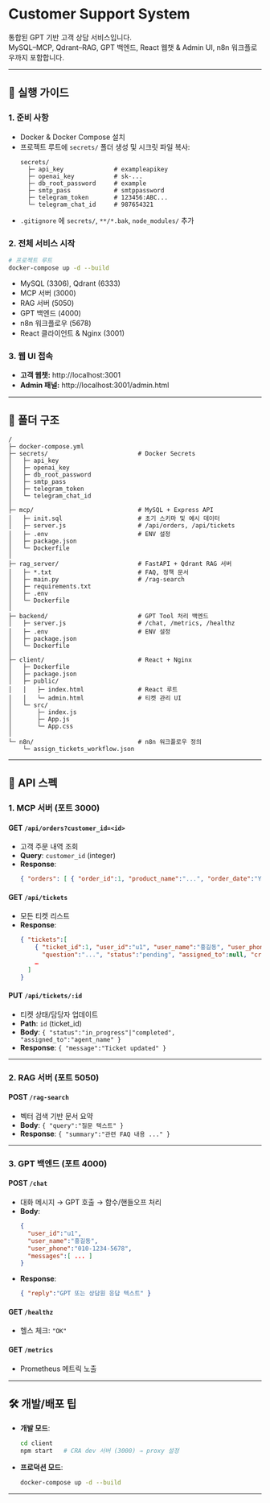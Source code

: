 # Customer Support System

통합된 GPT 기반 고객 상담 서비스입니다.  
MySQL–MCP, Qdrant–RAG, GPT 백엔드, React 웹챗 & Admin UI, n8n 워크플로우까지 포함합니다.

---

## 🚀 실행 가이드

### 1. 준비 사항
- Docker & Docker Compose 설치
- 프로젝트 루트에 `secrets/` 폴더 생성 및 시크릿 파일 복사:
  ```
  secrets/
    ├─ api_key              # exampleapikey
    ├─ openai_key           # sk-...
    ├─ db_root_password     # example
    ├─ smtp_pass            # smtppassword
    ├─ telegram_token       # 123456:ABC...
    └─ telegram_chat_id     # 987654321
  ```
- `.gitignore` 에 `secrets/`, `**/*.bak`, `node_modules/` 추가

### 2. 전체 서비스 시작
```bash
# 프로젝트 루트
docker-compose up -d --build
```
- MySQL (3306), Qdrant (6333)  
- MCP 서버 (3000)  
- RAG 서버 (5050)  
- GPT 백엔드 (4000)  
- n8n 워크플로우 (5678)  
- React 클라이언트 & Nginx (3001)  

### 3. 웹 UI 접속
- **고객 웹챗:** http://localhost:3001  
- **Admin 패널:** http://localhost:3001/admin.html  

---

## 📁 폴더 구조

```
/
├─ docker-compose.yml
├─ secrets/                         # Docker Secrets
│   ├─ api_key
│   ├─ openai_key
│   ├─ db_root_password
│   ├─ smtp_pass
│   ├─ telegram_token
│   └─ telegram_chat_id
│
├─ mcp/                             # MySQL + Express API
│   ├─ init.sql                     # 초기 스키마 및 예시 데이터
│   ├─ server.js                    # /api/orders, /api/tickets
│   ├─ .env                         # ENV 설정
│   ├─ package.json
│   └─ Dockerfile
│
├─ rag_server/                      # FastAPI + Qdrant RAG 서버
│   ├─ *.txt                        # FAQ, 정책 문서
│   ├─ main.py                      # /rag-search
│   ├─ requirements.txt
│   ├─ .env
│   └─ Dockerfile
│
├─ backend/                         # GPT Tool 처리 백엔드
│   ├─ server.js                    # /chat, /metrics, /healthz
│   ├─ .env                         # ENV 설정
│   ├─ package.json
│   └─ Dockerfile
│
├─ client/                          # React + Nginx
│   ├─ Dockerfile
│   ├─ package.json
│   ├─ public/
│   │   ├─ index.html               # React 루트
│   │   └─ admin.html               # 티켓 관리 UI
│   └─ src/
│       ├─ index.js
│       ├─ App.js
│       └─ App.css
│
└─ n8n/                             # n8n 워크플로우 정의
    └─ assign_tickets_workflow.json
```

---

## 🔌 API 스펙

### 1. MCP 서버 (포트 3000)

#### GET `/api/orders?customer_id=<id>`
- 고객 주문 내역 조회  
- **Query**: `customer_id` (integer)  
- **Response**:
  ```json
  { "orders": [ { "order_id":1, "product_name":"...", "order_date":"YYYY-MM-DD" }, … ] }
  ```

#### GET `/api/tickets`
- 모든 티켓 리스트  
- **Response**:
  ```json
  { "tickets":[
      { "ticket_id":1, "user_id":"u1", "user_name":"홍길동", "user_phone":"010-xxxx-xxxx",
        "question":"...", "status":"pending", "assigned_to":null, "created_at":"YYYY-MM-DD hh:mm:ss" },
      … 
    ]
  }
  ```

#### PUT `/api/tickets/:id`
- 티켓 상태/담당자 업데이트  
- **Path**: `id` (ticket_id)  
- **Body**: `{ "status":"in_progress"|"completed", "assigned_to":"agent_name" }`  
- **Response**: `{ "message":"Ticket updated" }`

---

### 2. RAG 서버 (포트 5050)

#### POST `/rag-search`
- 벡터 검색 기반 문서 요약  
- **Body**: `{ "query":"질문 텍스트" }`  
- **Response**: `{ "summary":"관련 FAQ 내용
..." }`

---

### 3. GPT 백엔드 (포트 4000)

#### POST `/chat`
- 대화 메시지 → GPT 호출 → 함수/핸들오프 처리  
- **Body**:
  ```json
  {
    "user_id":"u1",
    "user_name":"홍길동",
    "user_phone":"010-1234-5678",
    "messages":[ ... ]
  }
  ```
- **Response**:
  ```json
  { "reply":"GPT 또는 상담원 응답 텍스트" }
  ```

#### GET `/healthz`
- 헬스 체크: `"OK"`

#### GET `/metrics`
- Prometheus 메트릭 노출

---

## 🛠️ 개발/배포 팁

- **개발 모드**:  
  ```bash
  cd client
  npm start   # CRA dev 서버 (3000) → proxy 설정
  ```
- **프로덕션 모드**:  
  ```bash
  docker-compose up -d --build
  ```

---

```
